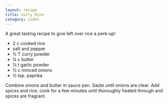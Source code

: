 ```yaml
---
layout: recipe
title: Curry Rice
category: sides
---
```

A great tasting recipe to give left over rice a perk-up!

- 2 c cooked rice
- salt and pepper
- ½ T curry powder
- ¼ c butter
- ½ t garlic powder
- ½ c minced onions
- ½ tsp. paprika

Combine onions and butter in sauce pan. Saute until onions are clear. Add spices and rice, cook for a few minutes until thoroughly heated through and spices are fragrant.
